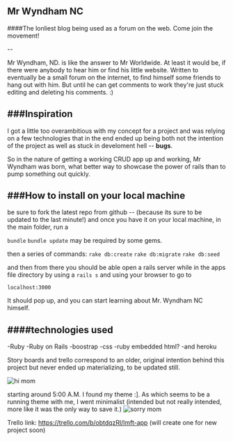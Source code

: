## Mr Wyndham NC

####The lonliest blog being used as a forum on the web. Come join the movement!

--


Mr Wyndham, ND. is like the answer to Mr Worldwide.  At least it would be, if there were anybody to hear him or find his little website.  Written to eventually be a small forum on the internet, to find himself some friends to hang out with him.  But until he can get comments to work they're just stuck editing and deleting his comments.  :)



###Inspiration
--
I got a little too overambitious with my concept for a project and was relying on a few technologies that in the end ended up being both not the intention of the project as well as stuck in develoment hell -- **bugs**.

So in the nature of getting a working CRUD app up and working, Mr Wyndham was born, what better way to showcase the power of rails than to pump something out quickly.



###How to install on your local machine
--

be sure to fork the latest repo from github -- (because its sure to be updated to the last minute!) and once you have it on your local machine, in the main folder, run a

`bundle`
`bundle update` may be required by some gems.

then a series of commands:
`rake db:create`
`rake db:migrate`
`rake db:seed`

and then from there you should be able open a rails server while in the apps file directory by using a
`rails s`
and using your browser to go to

```
localhost:3000
```

It should pop up, and you can start learning about Mr. Wyndham NC himself.

####technologies used
--

-Ruby
-Ruby on Rails
-boostrap
-css
-ruby embedded html?
-and heroku



Story boards and trello correspond to an older, original intention behind this project but never ended up materializing, to be updated still.

![hi mom](https://i.imgur.com/k6cV3qg.png)

starting around 5:00 A.M. I found my theme :].
As which seems to be a running theme with me, I went minimalist (intended but not really intended, more like it was the only way to save it.)
![sorry mom](https://i.imgur.com/eUi6Cyw.png)

Trello link: https://trello.com/b/obtdqzRl/lmft-app
(will create one for new project soon)


